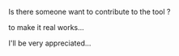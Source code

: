 Is there someone want to contribute to the tool ? 

to make it real works...


I'll be very appreciated...
